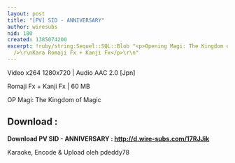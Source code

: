 ```yaml
---
layout: post
title: "[PV] SID - ANNIVERSARY"
author: wiresubs
nid: 180
created: 1385074200
excerpt: !ruby/string:Sequel::SQL::Blob "<p>Opening Magi: The Kingdom of Magic<br
  />\r\nKara Romaji Fx + Kanji Fx</p>\r\n"
---
```

<p class="rtecenter">Video x264 1280x720 |&nbsp;Audio AAC 2.0 [Jpn]<br />
Romaji Fx + Kanji Fx | 60 MB<br />
OP Magi: The Kingdom of Magic</p>

<h2>Download :</h2>

<p><strong>Download PV SID - ANNIVERSARY :&nbsp;<a href="http://d.wire-subs.com/17RJJik" target="_blank">http://d.wire-subs.com/17RJJik</a></strong></p>

<p><strong>​</strong>Karaoke, Encode &amp; Upload oleh&nbsp;pdeddy78</p>
